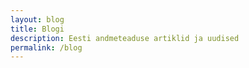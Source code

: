 ```yaml
---
layout: blog
title: Blogi
description: Eesti andmeteaduse artiklid ja uudised
permalink: /blog
---
```

